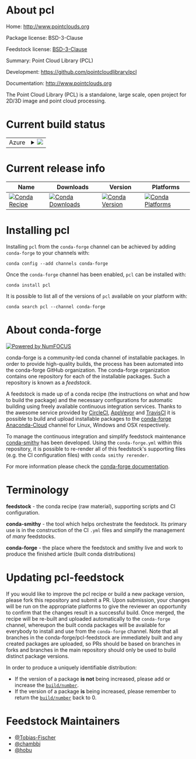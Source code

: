 About pcl
=========

Home: http://www.pointclouds.org

Package license: BSD-3-Clause

Feedstock license: [BSD-3-Clause](https://github.com/conda-forge/pcl-feedstock/blob/master/LICENSE.txt)

Summary: Point Cloud Library (PCL)

Development: https://github.com/pointcloudlibrary/pcl

Documentation: http://www.pointclouds.org

The Point Cloud Library (PCL) is a standalone, large scale, open project for 2D/3D image and point cloud processing.


Current build status
====================


<table>
    
  <tr>
    <td>Azure</td>
    <td>
      <details>
        <summary>
          <a href="https://dev.azure.com/conda-forge/feedstock-builds/_build/latest?definitionId=5677&branchName=master">
            <img src="https://dev.azure.com/conda-forge/feedstock-builds/_apis/build/status/pcl-feedstock?branchName=master">
          </a>
        </summary>
        <table>
          <thead><tr><th>Variant</th><th>Status</th></tr></thead>
          <tbody><tr>
              <td>linux_64_boost_cpp1.72.0</td>
              <td>
                <a href="https://dev.azure.com/conda-forge/feedstock-builds/_build/latest?definitionId=5677&branchName=master">
                  <img src="https://dev.azure.com/conda-forge/feedstock-builds/_apis/build/status/pcl-feedstock?branchName=master&jobName=linux&configuration=linux_64_boost_cpp1.72.0" alt="variant">
                </a>
              </td>
            </tr><tr>
              <td>linux_64_boost_cpp1.74.0</td>
              <td>
                <a href="https://dev.azure.com/conda-forge/feedstock-builds/_build/latest?definitionId=5677&branchName=master">
                  <img src="https://dev.azure.com/conda-forge/feedstock-builds/_apis/build/status/pcl-feedstock?branchName=master&jobName=linux&configuration=linux_64_boost_cpp1.74.0" alt="variant">
                </a>
              </td>
            </tr><tr>
              <td>osx_64_boost_cpp1.72.0</td>
              <td>
                <a href="https://dev.azure.com/conda-forge/feedstock-builds/_build/latest?definitionId=5677&branchName=master">
                  <img src="https://dev.azure.com/conda-forge/feedstock-builds/_apis/build/status/pcl-feedstock?branchName=master&jobName=osx&configuration=osx_64_boost_cpp1.72.0" alt="variant">
                </a>
              </td>
            </tr><tr>
              <td>osx_64_boost_cpp1.74.0</td>
              <td>
                <a href="https://dev.azure.com/conda-forge/feedstock-builds/_build/latest?definitionId=5677&branchName=master">
                  <img src="https://dev.azure.com/conda-forge/feedstock-builds/_apis/build/status/pcl-feedstock?branchName=master&jobName=osx&configuration=osx_64_boost_cpp1.74.0" alt="variant">
                </a>
              </td>
            </tr><tr>
              <td>win_64_boost_cpp1.72.0</td>
              <td>
                <a href="https://dev.azure.com/conda-forge/feedstock-builds/_build/latest?definitionId=5677&branchName=master">
                  <img src="https://dev.azure.com/conda-forge/feedstock-builds/_apis/build/status/pcl-feedstock?branchName=master&jobName=win&configuration=win_64_boost_cpp1.72.0" alt="variant">
                </a>
              </td>
            </tr><tr>
              <td>win_64_boost_cpp1.74.0</td>
              <td>
                <a href="https://dev.azure.com/conda-forge/feedstock-builds/_build/latest?definitionId=5677&branchName=master">
                  <img src="https://dev.azure.com/conda-forge/feedstock-builds/_apis/build/status/pcl-feedstock?branchName=master&jobName=win&configuration=win_64_boost_cpp1.74.0" alt="variant">
                </a>
              </td>
            </tr>
          </tbody>
        </table>
      </details>
    </td>
  </tr>
</table>

Current release info
====================

| Name | Downloads | Version | Platforms |
| --- | --- | --- | --- |
| [![Conda Recipe](https://img.shields.io/badge/recipe-pcl-green.svg)](https://anaconda.org/conda-forge/pcl) | [![Conda Downloads](https://img.shields.io/conda/dn/conda-forge/pcl.svg)](https://anaconda.org/conda-forge/pcl) | [![Conda Version](https://img.shields.io/conda/vn/conda-forge/pcl.svg)](https://anaconda.org/conda-forge/pcl) | [![Conda Platforms](https://img.shields.io/conda/pn/conda-forge/pcl.svg)](https://anaconda.org/conda-forge/pcl) |

Installing pcl
==============

Installing `pcl` from the `conda-forge` channel can be achieved by adding `conda-forge` to your channels with:

```
conda config --add channels conda-forge
```

Once the `conda-forge` channel has been enabled, `pcl` can be installed with:

```
conda install pcl
```

It is possible to list all of the versions of `pcl` available on your platform with:

```
conda search pcl --channel conda-forge
```


About conda-forge
=================

[![Powered by NumFOCUS](https://img.shields.io/badge/powered%20by-NumFOCUS-orange.svg?style=flat&colorA=E1523D&colorB=007D8A)](http://numfocus.org)

conda-forge is a community-led conda channel of installable packages.
In order to provide high-quality builds, the process has been automated into the
conda-forge GitHub organization. The conda-forge organization contains one repository
for each of the installable packages. Such a repository is known as a *feedstock*.

A feedstock is made up of a conda recipe (the instructions on what and how to build
the package) and the necessary configurations for automatic building using freely
available continuous integration services. Thanks to the awesome service provided by
[CircleCI](https://circleci.com/), [AppVeyor](https://www.appveyor.com/)
and [TravisCI](https://travis-ci.com/) it is possible to build and upload installable
packages to the [conda-forge](https://anaconda.org/conda-forge)
[Anaconda-Cloud](https://anaconda.org/) channel for Linux, Windows and OSX respectively.

To manage the continuous integration and simplify feedstock maintenance
[conda-smithy](https://github.com/conda-forge/conda-smithy) has been developed.
Using the ``conda-forge.yml`` within this repository, it is possible to re-render all of
this feedstock's supporting files (e.g. the CI configuration files) with ``conda smithy rerender``.

For more information please check the [conda-forge documentation](https://conda-forge.org/docs/).

Terminology
===========

**feedstock** - the conda recipe (raw material), supporting scripts and CI configuration.

**conda-smithy** - the tool which helps orchestrate the feedstock.
                   Its primary use is in the construction of the CI ``.yml`` files
                   and simplify the management of *many* feedstocks.

**conda-forge** - the place where the feedstock and smithy live and work to
                  produce the finished article (built conda distributions)


Updating pcl-feedstock
======================

If you would like to improve the pcl recipe or build a new
package version, please fork this repository and submit a PR. Upon submission,
your changes will be run on the appropriate platforms to give the reviewer an
opportunity to confirm that the changes result in a successful build. Once
merged, the recipe will be re-built and uploaded automatically to the
`conda-forge` channel, whereupon the built conda packages will be available for
everybody to install and use from the `conda-forge` channel.
Note that all branches in the conda-forge/pcl-feedstock are
immediately built and any created packages are uploaded, so PRs should be based
on branches in forks and branches in the main repository should only be used to
build distinct package versions.

In order to produce a uniquely identifiable distribution:
 * If the version of a package **is not** being increased, please add or increase
   the [``build/number``](https://conda.io/docs/user-guide/tasks/build-packages/define-metadata.html#build-number-and-string).
 * If the version of a package **is** being increased, please remember to return
   the [``build/number``](https://conda.io/docs/user-guide/tasks/build-packages/define-metadata.html#build-number-and-string)
   back to 0.

Feedstock Maintainers
=====================

* [@Tobias-Fischer](https://github.com/Tobias-Fischer/)
* [@chambbj](https://github.com/chambbj/)
* [@hobu](https://github.com/hobu/)

